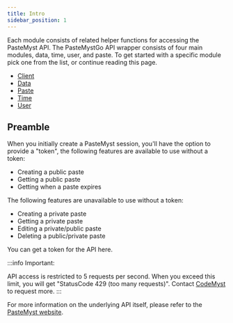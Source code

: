```yaml
---
title: Intro
sidebar_position: 1
---
```


Each module consists of related helper functions for accessing the PasteMyst API.
The PasteMystGo API wrapper consists of four main modules, data, time, user, and paste. To get started with a specific module pick one from the list, or continue reading this page.

- [Client](02-client.md)
- [Data](03-data.md)
- [Paste](04-paste.md)
- [Time](05-time.md)
- [User](06-user.md)

## Preamble

When you initially create a PasteMyst session, you'll have the option to provide a "token", the following features are available to use without a token:

- Creating a public paste
- Getting a public paste
- Getting when a paste expires

The following features are unavailable to use without a token:

- Creating a private paste
- Getting a private paste
- Editing a private/public paste
- Deleting a public/private paste

You can get a token for the API here.

:::info Important: 

API access is restricted to 5 requests per second. When you exceed this limit, you will get "StatusCode 429 (too many requests)". Contact [CodeMyst](https://github.com/CodeMyst) to request more.
:::

For more information on the underlying API itself, please refer to the [PasteMyst website](https://paste.myst.rs/api-docs/index).

